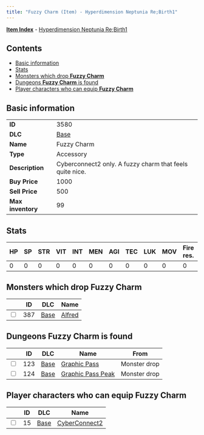 ```yaml
---
title: "Fuzzy Charm (Item) - Hyperdimension Neptunia Re;Birth1"
---
```


[**Item Index**](/neptunia/rb1/item/index.html) - [Hyperdimension Neptunia Re;Birth1](/neptunia/rb1)

## Contents

- [Basic information](#basic-information)
- [Stats](#stats)
- [Monsters which drop **Fuzzy Charm**](#monsters-which-drop-fuzzy-charm)
- [Dungeons **Fuzzy Charm** is found](#dungeons-fuzzy-charm-is-found)
- [Player characters who can equip **Fuzzy Charm**](#player-characters-who-can-equip-fuzzy-charm)

## Basic information

|   |   |
| -- | -- |
| **ID** | 3580 |
| **DLC** | [Base](/neptunia/rb1/dlc/1-base.html) |
| **Name** | Fuzzy Charm |
| **Type** | Accessory |
| **Description** | Cyberconnect2 only. A fuzzy charm that feels quite nice. |
| **Buy Price** | 1000 |
| **Sell Price** | 500 |
| **Max inventory** | 99 |


## Stats

| HP | SP | STR | VIT | INT | MEN | AGI | TEC | LUK | MOV | Fire res. | Ice res. | Wind res. | Lightning res. |
| -- | -- | --- | --- | --- | --- | --- | --- | --- | --- | --------- | -------- | --------- | -------------- |
| 0 | 0 | 0 | 0 | 0 | 0 | 0 | 0 | 0 | 0 | 0 | 10 | 0 | 0 |


## Monsters which drop **Fuzzy Charm**

|    | ID | DLC | Name |
| -- | -- | --- | ---- |
| <input type="checkbox" id="rb1-monster-1-387" class="trackbox" /> | 387 | [Base](/neptunia/rb1/dlc/1-base.html) | [Alfred](/neptunia/rb1/monster/1-387-alfred.html) |


## Dungeons **Fuzzy Charm** is found

|    | ID | DLC | Name | From |
| -- | -- | --- | ---- | ---- |
| <input type="checkbox" id="rb1-dungeon-1-123" class="trackbox" /> | 123 | [Base](/neptunia/rb1/dlc/1-base.html) | [Graphic Pass](/neptunia/rb1/dungeon/1-123-graphic-pass.html) | Monster drop |
| <input type="checkbox" id="rb1-dungeon-1-124" class="trackbox" /> | 124 | [Base](/neptunia/rb1/dlc/1-base.html) | [Graphic Pass Peak](/neptunia/rb1/dungeon/1-124-graphic-pass-peak.html) | Monster drop |


## Player characters who can equip **Fuzzy Charm**

|    | ID | DLC | Name |
| -- | -- | --- | ---- |
| <input type="checkbox" id="rb1-player-1-15" class="trackbox" /> | 15 | [Base](/neptunia/rb1/dlc/1-base.html) | [CyberConnect2](/neptunia/rb1/player/1-15-cyberconnect2.html) |
